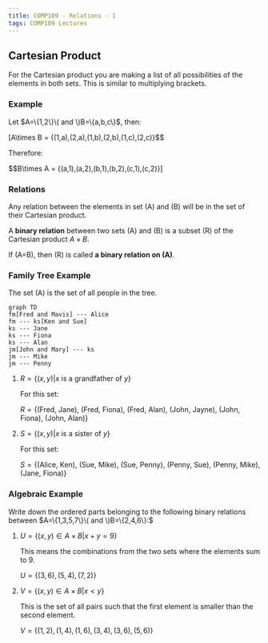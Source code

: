 ```yaml
---
title: COMP109 - Relations - 1
tags: COMP109 Lectures
---
```

## Cartesian Product
For the Cartesian product you are making a list of all possibilities of the elements in both sets. This is similar to multiplying brackets.

### Example
Let $A=\{1,2\}\( and \)B=\{a,b,c\}$, then:

\[A\times B = \{(1,a),(2,a),(1,b),(2,b),(1,c),(2,c)\}$$

Therefore:

$$B\times A = \{(a,1),(a,2),(b,1),(b,2),(c,1),(c,2)\}\]

### Relations
Any relation between the elements in set \(A\) and \(B\) will be in the set of their Cartesian product.

A **binary relation** between two sets \(A\) and \(B\) is a subset \(R\) of the Cartesian product $A\times B$.

If \(A=B\), then \(R\) is called **a binary relation on \(A\)**.

### Family Tree Example
The set \(A\) is the set of all people in the tree.

```mermaid
graph TD
fm[Fred and Mavis] --- Alice
fm --- ks[Ken and Sue]
ks --- Jane
ks --- Fiona
ks --- Alan
jm[John and Mary] --- ks
jm --- Mike
jm --- Penny
```

1. $R=\{(x,y)\vert x\text{ is a grandfather of } y\}$

	For this set:

	$R=\{\text{(Fred, Jane), (Fred, Fiona), (Fred, Alan), (John, Jayne), (John, Fiona), (John, Alan)}\}$

2. $S=\{(x,y)\vert x\text{ is a sister of } y\}$

	For this set:

	$S=\{\text{(Alice, Ken), (Sue, Mike), (Sue, Penny), (Penny, Sue), (Penny, Mike), (Jane, Fiona)}\}$

### Algebraic Example
Write down the ordered parts belonging to the following binary relations between $A=\{1,3,5,7\}\( and \)B=\{2,4,6\}:$

1. $U=\{(x,y)\in A\times B \vert x + y = 9\}$

	This means the combinations from the two sets where the elements sum to 9.

	$U=\{(3,6),(5,4),(7,2)\}$

2. $V=\{(x,y)\in A\times B \vert x < y \}$

	This is the set of all pairs such that the first element is smaller than the second element.

	$V=\{(1,2),(1,4),(1,6),(3,4),(3,6),(5,6)\}$
